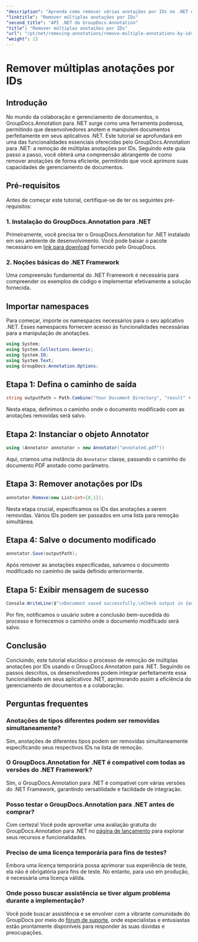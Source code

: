 ```yaml
---
"description": "Aprenda como remover várias anotações por IDs no .NET usando GroupDocs.Annotation, aprimorando seus recursos de gerenciamento de documentos sem esforço."
"linktitle": "Remover múltiplas anotações por IDs"
"second_title": "API .NET do GroupDocs.Annotation"
"title": "Remover múltiplas anotações por IDs"
"url": "/pt/net/removing-annotations/remove-multiple-annotations-by-ids/"
"weight": 13
---
```


# Remover múltiplas anotações por IDs

## Introdução
No mundo da colaboração e gerenciamento de documentos, o GroupDocs.Annotation para .NET surge como uma ferramenta poderosa, permitindo que desenvolvedores anotem e manipulem documentos perfeitamente em seus aplicativos .NET. Este tutorial se aprofundará em uma das funcionalidades essenciais oferecidas pelo GroupDocs.Annotation para .NET: a remoção de múltiplas anotações por IDs. Seguindo este guia passo a passo, você obterá uma compreensão abrangente de como remover anotações de forma eficiente, permitindo que você aprimore suas capacidades de gerenciamento de documentos.
## Pré-requisitos
Antes de começar este tutorial, certifique-se de ter os seguintes pré-requisitos:
### 1. Instalação do GroupDocs.Annotation para .NET
Primeiramente, você precisa ter o GroupDocs.Annotation for .NET instalado em seu ambiente de desenvolvimento. Você pode baixar o pacote necessário em [link para download](https://releases.groupdocs.com/annotation/net/) fornecido pelo GroupDocs.
### 2. Noções básicas do .NET Framework
Uma compreensão fundamental do .NET Framework é necessária para compreender os exemplos de código e implementar efetivamente a solução fornecida.

## Importar namespaces
Para começar, importe os namespaces necessários para o seu aplicativo .NET. Esses namespaces fornecem acesso às funcionalidades necessárias para a manipulação de anotações.
```csharp
using System;
using System.Collections.Generic;
using System.IO;
using System.Text;
using GroupDocs.Annotation.Options;
```

## Etapa 1: Defina o caminho de saída
```csharp
string outputPath = Path.Combine("Your Document Directory", "result" + Path.GetExtension("input.pdf"));
```
Nesta etapa, definimos o caminho onde o documento modificado com as anotações removidas será salvo.
## Etapa 2: Instanciar o objeto Annotator
```csharp
using (Annotator annotator = new Annotator("annotated.pdf"))
```
Aqui, criamos uma instância do `Annotator` classe, passando o caminho do documento PDF anotado como parâmetro.
## Etapa 3: Remover anotações por IDs
```csharp
annotator.Remove(new List<int>{0,1});
```
Nesta etapa crucial, especificamos os IDs das anotações a serem removidas. Vários IDs podem ser passados em uma lista para remoção simultânea.
## Etapa 4: Salve o documento modificado
```csharp
annotator.Save(outputPath);
```
Após remover as anotações especificadas, salvamos o documento modificado no caminho de saída definido anteriormente.
## Etapa 5: Exibir mensagem de sucesso
```csharp
Console.WriteLine($"\nDocument saved successfully.\nCheck output in {outputPath}.");
```
Por fim, notificamos o usuário sobre a conclusão bem-sucedida do processo e fornecemos o caminho onde o documento modificado será salvo.

## Conclusão
Concluindo, este tutorial elucidou o processo de remoção de múltiplas anotações por IDs usando o GroupDocs.Annotation para .NET. Seguindo os passos descritos, os desenvolvedores podem integrar perfeitamente essa funcionalidade em seus aplicativos .NET, aprimorando assim a eficiência do gerenciamento de documentos e a colaboração.
## Perguntas frequentes
### Anotações de tipos diferentes podem ser removidas simultaneamente?
Sim, anotações de diferentes tipos podem ser removidas simultaneamente especificando seus respectivos IDs na lista de remoção.
### O GroupDocs.Annotation for .NET é compatível com todas as versões do .NET Framework?
Sim, o GroupDocs.Annotation para .NET é compatível com várias versões do .NET Framework, garantindo versatilidade e facilidade de integração.
### Posso testar o GroupDocs.Annotation para .NET antes de comprar?
Com certeza! Você pode aproveitar uma avaliação gratuita do GroupDocs.Annotation para .NET no [página de lançamento](https://releases.groupdocs.com/) para explorar seus recursos e funcionalidades.
### Preciso de uma licença temporária para fins de testes?
Embora uma licença temporária possa aprimorar sua experiência de teste, ela não é obrigatória para fins de teste. No entanto, para uso em produção, é necessária uma licença válida.
### Onde posso buscar assistência se tiver algum problema durante a implementação?
Você pode buscar assistência e se envolver com a vibrante comunidade do GroupDocs por meio do [fórum de suporte](https://forum.groupdocs.com/c/annotation/10), onde especialistas e entusiastas estão prontamente disponíveis para responder às suas dúvidas e preocupações.